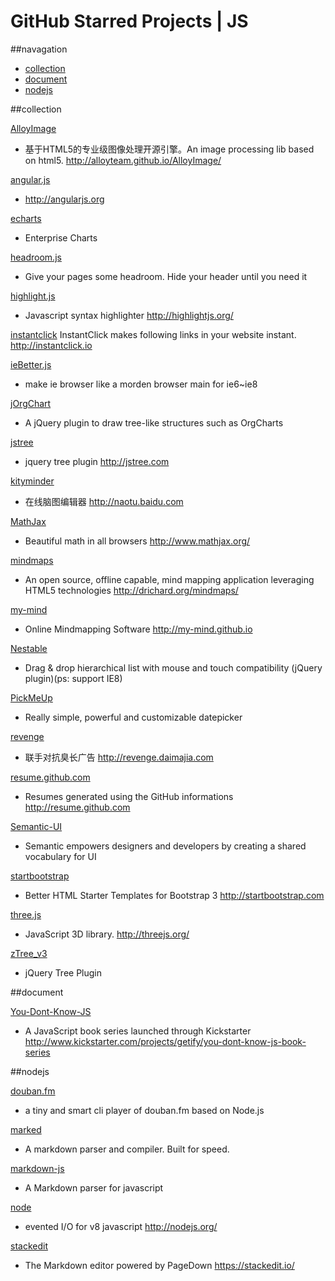 GitHub Starred Projects | JS
============================

##navagation
- [collection](#collection)
- [document](#document)
- [nodejs](#nodejs)

##collection

[AlloyImage](https://github.com/AlloyTeam/AlloyImage)
- 基于HTML5的专业级图像处理开源引擎。An image processing lib based on html5. http://alloyteam.github.io/AlloyImage/

[angular.js](https://github.com/angular/angular.js)
- http://angularjs.org

[echarts](https://github.com/ecomfe/echarts)
- Enterprise Charts

[headroom.js](https://github.com/WickyNilliams/headroom.js)
- Give your pages some headroom. Hide your header until you need it

[highlight.js](https://github.com/isagalaev/highlight.js)
- Javascript syntax highlighter http://highlightjs.org/

[instantclick](https://github.com/dieulot/instantclick)
InstantClick makes following links in your website instant. 
http://instantclick.io

[ieBetter.js](https://github.com/zhangxinxu/ieBetter.js)
- make ie browser like a morden browser main for ie6~ie8

[jOrgChart](https://github.com/wesnolte/jOrgChart)
- A jQuery plugin to draw tree-like structures such as OrgCharts

[jstree](https://github.com/vakata/jstree)
- jquery tree plugin 
http://jstree.com

[kityminder](https://github.com/fex-team/kityminder)
- 在线脑图编辑器 http://naotu.baidu.com

[MathJax](https://github.com/mathjax/MathJax)
- Beautiful math in all browsers 
http://www.mathjax.org/

[mindmaps](https://github.com/drichard/mindmaps)
- An open source, offline capable, mind mapping application leveraging HTML5 technologies
http://drichard.org/mindmaps/

[my-mind](https://github.com/ondras/my-mind)
- Online Mindmapping Software 
http://my-mind.github.io

[Nestable](https://github.com/jasonruesch/Nestable)
- Drag & drop hierarchical list with mouse and touch compatibility (jQuery plugin)(ps: support IE8)

[PickMeUp](https://github.com/nazar-pc/PickMeUp)
- Really simple, powerful and customizable datepicker

[revenge](https://github.com/daimajia/revenge)
- 联手对抗臭长广告 http://revenge.daimajia.com

[resume.github.com](https://github.com/resume/resume.github.com)
- Resumes generated using the GitHub informations 
http://resume.github.com

[Semantic-UI](https://github.com/Semantic-Org/Semantic-UI)
- Semantic empowers designers and developers by creating a shared vocabulary for UI

[startbootstrap](https://github.com/IronSummitMedia/startbootstrap)
- Better HTML Starter Templates for Bootstrap 3  http://startbootstrap.com

[three.js](https://github.com/mrdoob/three.js)
- JavaScript 3D library. http://threejs.org/

[zTree_v3](https://github.com/zTree/zTree_v3)
- jQuery Tree Plugin

##document

[You-Dont-Know-JS](https://github.com/getify/You-Dont-Know-JS)
- A JavaScript book series launched through Kickstarter
http://www.kickstarter.com/projects/getify/you-dont-know-js-book-series

##nodejs

[douban.fm](https://github.com/turingou/douban.fm)
- a tiny and smart cli player of douban.fm based on Node.js

[marked](https://github.com/chjj/marked)
- A markdown parser and compiler. Built for speed.

[markdown-js](https://github.com/evilstreak/markdown-js)
- A Markdown parser for javascript

[node](https://github.com/joyent/node)
- evented I/O for v8 javascript 
http://nodejs.org/

[stackedit](https://github.com/benweet/stackedit)
- The Markdown editor powered by PageDown 
https://stackedit.io/



